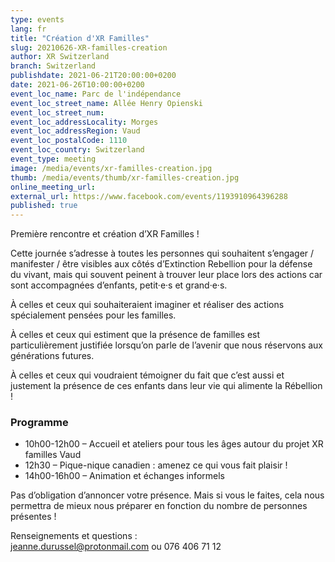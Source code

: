 ```yaml
---
type: events
lang: fr
title: "Création d'XR Familles"
slug: 20210626-XR-familles-creation
author: XR Switzerland
branch: Switzerland
publishdate: 2021-06-21T20:00:00+0200
date: 2021-06-26T10:00:00+0200
event_loc_name: Parc de l'indépendance
event_loc_street_name: Allée Henry Opienski
event_loc_street_num: 
event_loc_addressLocality: Morges
event_loc_addressRegion: Vaud
event_loc_postalCode: 1110
event_loc_country: Switzerland
event_type: meeting
image: /media/events/xr-familles-creation.jpg
thumb: /media/events/thumb/xr-familles-creation.jpg
online_meeting_url: 
external_url: https://www.facebook.com/events/1193910964396288
published: true
---
```

Première rencontre et création d’XR Familles !

Cette journée s’adresse à toutes les personnes qui souhaitent s’engager / manifester / être visibles aux côtés d’Extinction Rebellion pour la défense du vivant, mais qui souvent peinent à trouver leur place lors des actions car sont accompagnées d’enfants, petit·e·s et grand·e·s.

À celles et ceux qui souhaiteraient imaginer et réaliser des actions spécialement pensées pour les familles.

À celles et ceux qui estiment que la présence de familles est particulièrement justifiée lorsqu’on parle de l’avenir que nous réservons aux générations futures.

À celles et ceux qui voudraient témoigner du fait que c’est aussi et justement la présence de ces enfants dans leur vie qui alimente la Rébellion !

### Programme
- 10h00-12h00 – Accueil et ateliers pour tous les âges autour du projet XR familles Vaud
- 12h30 – Pique-nique canadien : amenez ce qui vous fait plaisir !
- 14h00-16h00 – Animation et échanges informels

Pas d’obligation d’annoncer votre présence. Mais si vous le faites, cela nous permettra de mieux nous préparer en fonction du nombre de personnes présentes !

Renseignements et questions :\
[jeanne.durussel@protonmail.com](mailto:jeanne.durussel@protonmail.com) ou 076 406 71 12
